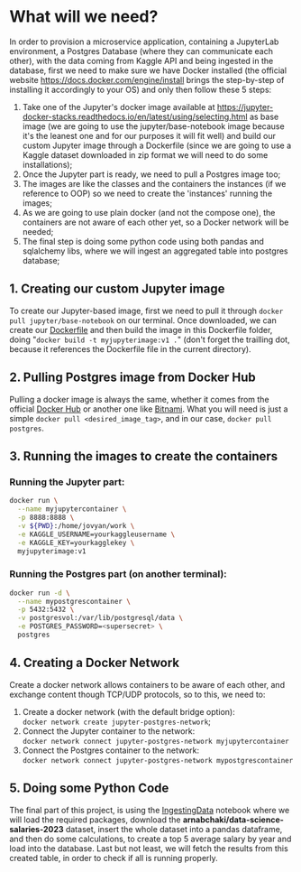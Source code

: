 
# What will we need?
In order to provision a microservice application, containing a JupyterLab environment, a Postgres Database (where they can communicate each other), with the data coming from Kaggle API and being ingested in the database, first we need to make sure we have Docker installed (the official website https://docs.docker.com/engine/install brings the step-by-step of installing it accordingly to your OS) and only then follow these 5 steps:

  1. Take one of the Jupyter's docker image available at https://jupyter-docker-stacks.readthedocs.io/en/latest/using/selecting.html as base image (we are going to use the jupyter/base-notebook image because it's the leanest one and for our purposes it will fit well) and build our custom Jupyter image through a Dockerfile (since we are going to use a Kaggle dataset downloaded in zip format we will need to do some installations);
  2. Once the Jupyter part is ready, we need to pull a Postgres image too;
  3. The images are like the classes and the containers the instances (if we reference to OOP) so we need to create the 'instances' running the images;
  4. As we are going to use plain docker (and not the compose one), the containers are not aware of each other yet, so a Docker network will be needed;
  5. The final step is doing some python code using both pandas and sqlalchemy libs, where we will ingest an aggregated table into postgres database;

## 1. Creating our custom Jupyter image
To create our Jupyter-based image, first we need to pull it through `docker pull jupyter/base-notebook` on our terminal. Once downloaded, we can create our [Dockerfile](Dockerfile) and then build the image in this Dockerfile folder, doing "`docker build -t myjupyterimage:v1 .`" (don't forget the trailling dot, because it references the Dockerfile file in the current directory).

## 2. Pulling Postgres image from Docker Hub
Pulling a docker image is always the same, whether it comes from the official [Docker Hub](https://hub.docker.com/) or another one like [Bitnami](https://bitnami.com/stacks/containers). What you will need is just a simple `docker pull <desired_image_tag>`, and in our case, `docker pull postgres`.

## 3. Running the images to create the containers
### Running the Jupyter part:
```bash
docker run \
  --name myjupytercontainer \
  -p 8888:8888 \
  -v ${PWD}:/home/jovyan/work \
  -e KAGGLE_USERNAME=yourkaggleusername \
  -e KAGGLE_KEY=yourkagglekey \
  myjupyterimage:v1
```
### Running the Postgres part (on another terminal):
```bash
docker run -d \
  --name mypostgrescontainer \
  -p 5432:5432 \
  -v postgresvol:/var/lib/postgresql/data \
  -e POSTGRES_PASSWORD=<supersecret> \
  postgres
```
## 4. Creating a Docker Network 
Create a docker network allows containers to be aware of each other, and exchange content though TCP/UDP protocols, so to this, we need to:

1. Create a docker network (with the default bridge option):\
`docker network create jupyter-postgres-network`;
2. Connect the Jupyter container to the network:\
`docker network connect jupyter-postgres-network myjupytercontainer`
3. Connect the Postgres container to the network:\
`docker network connect jupyter-postgres-network mypostgrescontainer`

## 5. Doing some Python Code
The final part of this project, is using the [IngestingData](IngestingData.ipynb) notebook where we will load the required packages, download the **arnabchaki/data-science-salaries-2023** dataset, insert the whole dataset into a pandas dataframe, and then do some calculations, to create a top 5 average salary by year and load into the database. Last but not least, we will fetch the results from this created table, in order to check if all is running properly.